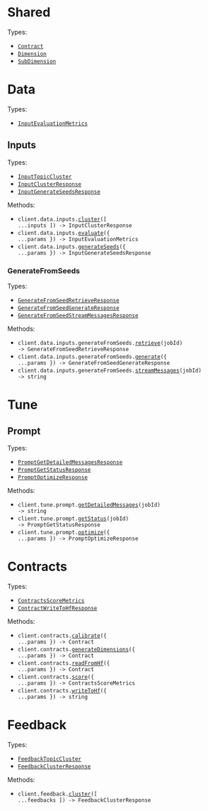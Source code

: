# Shared

Types:

- <code><a href="./src/resources/shared.ts">Contract</a></code>
- <code><a href="./src/resources/shared.ts">Dimension</a></code>
- <code><a href="./src/resources/shared.ts">SubDimension</a></code>

# Data

Types:

- <code><a href="./src/resources/data/data.ts">InputEvaluationMetrics</a></code>

## Inputs

Types:

- <code><a href="./src/resources/data/inputs/inputs.ts">InputTopicCluster</a></code>
- <code><a href="./src/resources/data/inputs/inputs.ts">InputClusterResponse</a></code>
- <code><a href="./src/resources/data/inputs/inputs.ts">InputGenerateSeedsResponse</a></code>

Methods:

- <code title="post /data/input/cluster">client.data.inputs.<a href="./src/resources/data/inputs/inputs.ts">cluster</a>([ ...inputs ]) -> InputClusterResponse</code>
- <code title="post /data/input/evaluate">client.data.inputs.<a href="./src/resources/data/inputs/inputs.ts">evaluate</a>({ ...params }) -> InputEvaluationMetrics</code>
- <code title="post /data/input/generate_seeds">client.data.inputs.<a href="./src/resources/data/inputs/inputs.ts">generateSeeds</a>({ ...params }) -> InputGenerateSeedsResponse</code>

### GenerateFromSeeds

Types:

- <code><a href="./src/resources/data/inputs/generate-from-seeds.ts">GenerateFromSeedRetrieveResponse</a></code>
- <code><a href="./src/resources/data/inputs/generate-from-seeds.ts">GenerateFromSeedGenerateResponse</a></code>
- <code><a href="./src/resources/data/inputs/generate-from-seeds.ts">GenerateFromSeedStreamMessagesResponse</a></code>

Methods:

- <code title="get /data/input/generate_from_seeds/{job_id}">client.data.inputs.generateFromSeeds.<a href="./src/resources/data/inputs/generate-from-seeds.ts">retrieve</a>(jobId) -> GenerateFromSeedRetrieveResponse</code>
- <code title="post /data/input/generate_from_seeds">client.data.inputs.generateFromSeeds.<a href="./src/resources/data/inputs/generate-from-seeds.ts">generate</a>({ ...params }) -> GenerateFromSeedGenerateResponse</code>
- <code title="get /data/input/generate_from_seeds/{job_id}/messages">client.data.inputs.generateFromSeeds.<a href="./src/resources/data/inputs/generate-from-seeds.ts">streamMessages</a>(jobId) -> string</code>

# Tune

## Prompt

Types:

- <code><a href="./src/resources/tune/prompt.ts">PromptGetDetailedMessagesResponse</a></code>
- <code><a href="./src/resources/tune/prompt.ts">PromptGetStatusResponse</a></code>
- <code><a href="./src/resources/tune/prompt.ts">PromptOptimizeResponse</a></code>

Methods:

- <code title="get /tune/prompt/{job_id}/messages">client.tune.prompt.<a href="./src/resources/tune/prompt.ts">getDetailedMessages</a>(jobId) -> string</code>
- <code title="get /tune/prompt/{job_id}">client.tune.prompt.<a href="./src/resources/tune/prompt.ts">getStatus</a>(jobId) -> PromptGetStatusResponse</code>
- <code title="post /tune/prompt">client.tune.prompt.<a href="./src/resources/tune/prompt.ts">optimize</a>({ ...params }) -> PromptOptimizeResponse</code>

# Contracts

Types:

- <code><a href="./src/resources/contracts.ts">ContractsScoreMetrics</a></code>
- <code><a href="./src/resources/contracts.ts">ContractWriteToHfResponse</a></code>

Methods:

- <code title="post /contracts/calibrate">client.contracts.<a href="./src/resources/contracts.ts">calibrate</a>({ ...params }) -> Contract</code>
- <code title="post /contracts/generate_dimensions">client.contracts.<a href="./src/resources/contracts.ts">generateDimensions</a>({ ...params }) -> Contract</code>
- <code title="post /contracts/read_from_hf">client.contracts.<a href="./src/resources/contracts.ts">readFromHf</a>({ ...params }) -> Contract</code>
- <code title="post /contracts/score">client.contracts.<a href="./src/resources/contracts.ts">score</a>({ ...params }) -> ContractsScoreMetrics</code>
- <code title="post /contracts/write_to_hf">client.contracts.<a href="./src/resources/contracts.ts">writeToHf</a>({ ...params }) -> string</code>

# Feedback

Types:

- <code><a href="./src/resources/feedback.ts">FeedbackTopicCluster</a></code>
- <code><a href="./src/resources/feedback.ts">FeedbackClusterResponse</a></code>

Methods:

- <code title="post /feedback/cluster">client.feedback.<a href="./src/resources/feedback.ts">cluster</a>([ ...feedbacks ]) -> FeedbackClusterResponse</code>
